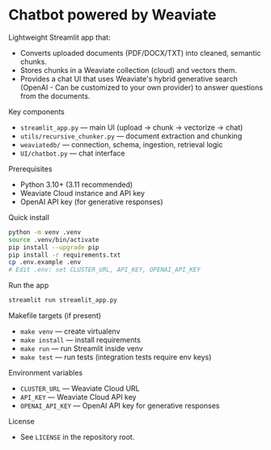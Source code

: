 # Chatbot powered by Weaviate

Lightweight Streamlit app that:
- Converts uploaded documents (PDF/DOCX/TXT) into cleaned, semantic chunks.
- Stores chunks in a Weaviate collection (cloud) and vectors them.
- Provides a chat UI that uses Weaviate's hybrid generative search (OpenAI - Can be customized to your own provider) to answer questions from the documents.

Key components
- `streamlit_app.py` — main UI (upload → chunk → vectorize → chat)
- `utils/recursive_chunker.py` — document extraction and chunking
- `weaviatedb/` — connection, schema, ingestion, retrieval logic
- `UI/chatbot.py` — chat interface

Prerequisites
- Python 3.10+ (3.11 recommended)
- Weaviate Cloud instance and API key
- OpenAI API key (for generative responses)

Quick install
```bash
python -m venv .venv
source .venv/bin/activate
pip install --upgrade pip
pip install -r requirements.txt
cp .env.example .env
# Edit .env: set CLUSTER_URL, API_KEY, OPENAI_API_KEY
```

Run the app
```bash
streamlit run streamlit_app.py
```

Makefile targets (if present)
- `make venv` — create virtualenv
- `make install` — install requirements
- `make run` — run Streamlit inside venv
- `make test` — run tests (integration tests require env keys)

Environment variables
- `CLUSTER_URL` — Weaviate Cloud URL
- `API_KEY` — Weaviate Cloud API key
- `OPENAI_API_KEY` — OpenAI API key for generative responses

License
- See `LICENSE` in the repository root.

